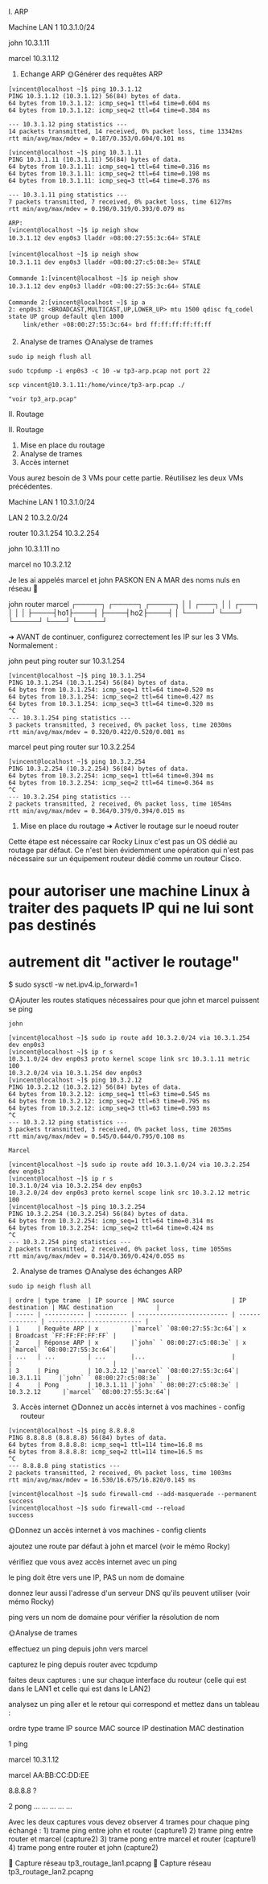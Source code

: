 I. ARP

Machine
LAN 1 10.3.1.0/24

john
10.3.1.11

marcel
10.3.1.12

1. Echange ARP
🌞Générer des requêtes ARP

```
[vincent@localhost ~]$ ping 10.3.1.12
PING 10.3.1.12 (10.3.1.12) 56(84) bytes of data.
64 bytes from 10.3.1.12: icmp_seq=1 ttl=64 time=0.604 ms
64 bytes from 10.3.1.12: icmp_seq=2 ttl=64 time=0.384 ms

--- 10.3.1.12 ping statistics ---
14 packets transmitted, 14 received, 0% packet loss, time 13342ms
rtt min/avg/max/mdev = 0.187/0.353/0.604/0.101 ms
```
```
[vincent@localhost ~]$ ping 10.3.1.11
PING 10.3.1.11 (10.3.1.11) 56(84) bytes of data.
64 bytes from 10.3.1.11: icmp_seq=1 ttl=64 time=0.316 ms
64 bytes from 10.3.1.11: icmp_seq=2 ttl=64 time=0.198 ms
64 bytes from 10.3.1.11: icmp_seq=3 ttl=64 time=0.376 ms

--- 10.3.1.11 ping statistics ---
7 packets transmitted, 7 received, 0% packet loss, time 6127ms
rtt min/avg/max/mdev = 0.198/0.319/0.393/0.079 ms
```
```
ARP:
[vincent@localhost ~]$ ip neigh show
10.3.1.12 dev enp0s3 lladdr ⭐08:00:27:55:3c:64⭐ STALE

[vincent@localhost ~]$ ip neigh show
10.3.1.11 dev enp0s3 lladdr ⭐08:00:27:c5:08:3e⭐ STALE
```
```
Commande 1:[vincent@localhost ~]$ ip neigh show
10.3.1.12 dev enp0s3 lladdr ⭐08:00:27:55:3c:64⭐ STALE

Commande 2:[vincent@localhost ~]$ ip a
2: enp0s3: <BROADCAST,MULTICAST,UP,LOWER_UP> mtu 1500 qdisc fq_codel state UP group default qlen 1000
    link/ether ⭐08:00:27:55:3c:64⭐ brd ff:ff:ff:ff:ff:ff
```

2. Analyse de trames
🌞Analyse de trames
```
sudo ip neigh flush all
```
```
sudo tcpdump -i enp0s3 -c 10 -w tp3-arp.pcap not port 22
```
```
scp vincent@10.3.1.11:/home/vince/tp3-arp.pcap ./
```


```
"voir tp3_arp.pcap"
```







II. Routage


II. Routage

1. Mise en place du routage
2. Analyse de trames
3. Accès internet



Vous aurez besoin de 3 VMs pour cette partie. Réutilisez les deux VMs précédentes.



Machine
LAN 1 10.3.1.0/24

LAN 2 10.3.2.0/24





router
10.3.1.254
10.3.2.254


john
10.3.1.11
no


marcel
no
10.3.2.12




Je les ai appelés marcel et john PASKON EN A MAR des noms nuls en réseau 🌻


   john                router              marcel
  ┌─────┐             ┌─────┐             ┌─────┐
  │     │    ┌───┐    │     │    ┌───┐    │     │
  │     ├────┤ho1├────┤     ├────┤ho2├────┤     │
  └─────┘    └───┘    └─────┘    └───┘    └─────┘


➜ AVANT de continuer, configurez correctement les IP sur les 3 VMs. Normalement :


john peut ping router sur 10.3.1.254
```
[vincent@localhost ~]$ ping 10.3.1.254
PING 10.3.1.254 (10.3.1.254) 56(84) bytes of data.
64 bytes from 10.3.1.254: icmp_seq=1 ttl=64 time=0.520 ms
64 bytes from 10.3.1.254: icmp_seq=2 ttl=64 time=0.427 ms
64 bytes from 10.3.1.254: icmp_seq=3 ttl=64 time=0.320 ms
^C
--- 10.3.1.254 ping statistics ---
3 packets transmitted, 3 received, 0% packet loss, time 2030ms
rtt min/avg/max/mdev = 0.320/0.422/0.520/0.081 ms
```
marcel peut ping router sur 10.3.2.254
```
[vincent@localhost ~]$ ping 10.3.2.254
PING 10.3.2.254 (10.3.2.254) 56(84) bytes of data.
64 bytes from 10.3.2.254: icmp_seq=1 ttl=64 time=0.394 ms
64 bytes from 10.3.2.254: icmp_seq=2 ttl=64 time=0.364 ms
^C
--- 10.3.2.254 ping statistics ---
2 packets transmitted, 2 received, 0% packet loss, time 1054ms
rtt min/avg/max/mdev = 0.364/0.379/0.394/0.015 ms
```


1. Mise en place du routage
➜ Activer le routage sur le noeud router

Cette étape est nécessaire car Rocky Linux c'est pas un OS dédié au routage par défaut. Ce n'est bien évidemment une opération qui n'est pas nécessaire sur un équipement routeur dédié comme un routeur Cisco.


# pour autoriser une machine Linux à traiter des paquets IP qui ne lui sont pas destinés
# autrement dit "activer le routage"
$ sudo sysctl -w net.ipv4.ip_forward=1


🌞Ajouter les routes statiques nécessaires pour que john et marcel puissent se ping

```
john

[vincent@localhost ~]$ sudo ip route add 10.3.2.0/24 via 10.3.1.254 dev enp0s3
[vincent@localhost ~]$ ip r s
10.3.1.0/24 dev enp0s3 proto kernel scope link src 10.3.1.11 metric 100
10.3.2.0/24 via 10.3.1.254 dev enp0s3
[vincent@localhost ~]$ ping 10.3.2.12
PING 10.3.2.12 (10.3.2.12) 56(84) bytes of data.
64 bytes from 10.3.2.12: icmp_seq=1 ttl=63 time=0.545 ms
64 bytes from 10.3.2.12: icmp_seq=2 ttl=63 time=0.795 ms
64 bytes from 10.3.2.12: icmp_seq=3 ttl=63 time=0.593 ms
^C
--- 10.3.2.12 ping statistics ---
3 packets transmitted, 3 received, 0% packet loss, time 2035ms
rtt min/avg/max/mdev = 0.545/0.644/0.795/0.108 ms
```
```
Marcel

[vincent@localhost ~]$ sudo ip route add 10.3.1.0/24 via 10.3.2.254 dev enp0s3
[vincent@localhost ~]$ ip r s
10.3.1.0/24 via 10.3.2.254 dev enp0s3
10.3.2.0/24 dev enp0s3 proto kernel scope link src 10.3.2.12 metric 100
[vincent@localhost ~]$ ping 10.3.2.254
PING 10.3.2.254 (10.3.2.254) 56(84) bytes of data.
64 bytes from 10.3.2.254: icmp_seq=1 ttl=64 time=0.314 ms
64 bytes from 10.3.2.254: icmp_seq=2 ttl=64 time=0.424 ms
^C
--- 10.3.2.254 ping statistics ---
2 packets transmitted, 2 received, 0% packet loss, time 1055ms
rtt min/avg/max/mdev = 0.314/0.369/0.424/0.055 ms
```



2. Analyse de trames
🌞Analyse des échanges ARP

```
sudo ip neigh flush all
```

```
| ordre | type trame  | IP source | MAC source                | IP destination | MAC destination            |
| ----- | ----------- | --------- | ------------------------- | -------------- | -------------------------- |
| 1     | Requête ARP | x         |`marcel` `08:00:27:55:3c:64`| x             | Broadcast `FF:FF:FF:FF:FF` |
| 2     | Réponse ARP | x         |`john` ` 08:00:27:c5:08:3e` | x              |`marcel` `08:00:27:55:3c:64`|
| ...   | ...         | ...       |...                        |                |                            |
| 3     | Ping        | 10.3.2.12 |`marcel` `08:00:27:55:3c:64`| 10.3.1.11     |`john` ` 08:00:27:c5:08:3e`  |
| 4     | Pong        | 10.3.1.11 |`john` ` 08:00:27:c5:08:3e` | 10.3.2.12      |`marcel` `08:00:27:55:3c:64`|
```






3. Accès internet
🌞Donnez un accès internet à vos machines - config routeur

```
[vincent@localhost ~]$ ping 8.8.8.8
PING 8.8.8.8 (8.8.8.8) 56(84) bytes of data.
64 bytes from 8.8.8.8: icmp_seq=1 ttl=114 time=16.8 ms
64 bytes from 8.8.8.8: icmp_seq=2 ttl=114 time=16.5 ms
^C
--- 8.8.8.8 ping statistics ---
2 packets transmitted, 2 received, 0% packet loss, time 1003ms
rtt min/avg/max/mdev = 16.530/16.675/16.820/0.145 ms
```

```
[vincent@localhost ~]$ sudo firewall-cmd --add-masquerade --permanent
success
[vincent@localhost ~]$ sudo firewall-cmd --reload
success
```


🌞Donnez un accès internet à vos machines - config clients

ajoutez une route par défaut à john et marcel (voir le mémo Rocky)

vérifiez que vous avez accès internet avec un ping

le ping doit être vers une IP, PAS un nom de domaine


donnez leur aussi l'adresse d'un serveur DNS qu'ils peuvent utiliser (voir mémo Rocky)


ping vers un nom de domaine pour vérifier la résolution de nom



🌞Analyse de trames

effectuez un ping depuis john vers marcel

capturez le ping depuis router avec tcpdump

faites deux captures : une sur chaque interface du routeur (celle qui est dans le LAN1 et celle qui est dans le LAN2)


analysez un ping aller et le retour qui correspond et mettez dans un tableau :




ordre
type trame
IP source
MAC source
IP destination
MAC destination





1
ping

marcel 10.3.1.12


marcel AA:BB:CC:DD:EE

8.8.8.8
?



2
pong
...
...
...
...
...




Avec les deux captures vous devez observer 4 trames pour chaque ping échangé : 1) trame ping entre john et router (capture1) 2) trame ping entre router et marcel (capture2) 3) trame pong entre marcel et router (capture1) 4) trame pong entre router et john (capture2)

🦈 Capture réseau tp3_routage_lan1.pcapng
🦈 Capture réseau tp3_routage_lan2.pcapng